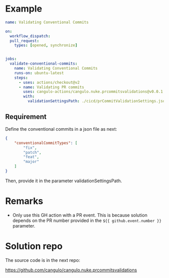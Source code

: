 # Example 

```yml
name: Validating Conventional Commits

on:
  workflow_dispatch:
  pull_request:
    types: [opened, synchronize]


jobs:
  validate-conventional-commits:
    name: Validating Conventional Commits
    runs-on: ubuntu-latest
    steps:
      - uses: actions/checkout@v2
      - name: Validating PR commits
        uses: cangulo-actions/cangulo.nuke.prcommitsvalidations@v0.0.1
        with:
          validationSettingsPath: ./cicd/prCommitValidationSettings.json
```

## Requirement

Define the conventional commits in a json file as next:

```json
{
    "conventionalCommitTypes": [
        "fix",
        "patch",
        "feat",
        "major"
    ]
}
```

Then, provide it in the parameter validationSettingsPath.

# Remarks

* Only use this GH action with a PR event. This is because solution depends on the PR number provided in the `${{ github.event.number }}` parameter. 

# Solution repo
The source code is in the next repo:

https://github.com/cangulo/cangulo.nuke.prcommitsvalidations